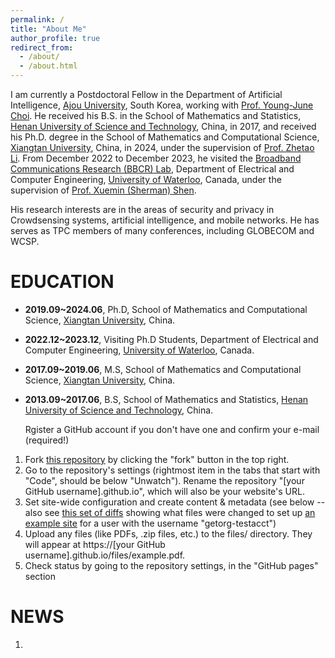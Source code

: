 ```yaml
---
permalink: /
title: "About Me"
author_profile: true
redirect_from: 
  - /about/
  - /about.html
---
```


I am currently a Postdoctoral Fellow in the Department of Artificial Intelligence, [Ajou University](https://www.ajou.ac.kr/en/index.do), South Korea, working with [Prof. Young-June Choi](https://sites.google.com/site/yjchoiajou/). He received his B.S. in the School of Mathematics and Statistics, [Henan University of Science and Technology](https://www.haust.edu.cn/), China, in 2017, and received his Ph.D. degree in the School of Mathematics and Computational Science, [Xiangtan University](https://www.xtu.edu.cn/), China, in 2024, under the supervision of [Prof. Zhetao Li](https://faculty.jnu.edu.cn/xxkxjsxy/lzt3/list.htm). From December 2022 to December 2023, he visited the [Broadband Communications Research (BBCR) Lab](https://uwaterloo.ca/broadband-communications-research-lab/), Department of Electrical and Computer Engineering, [University of Waterloo](https://uwaterloo.ca/), Canada, under the supervision of [Prof. Xuemin (Sherman) Shen](https://uwaterloo.ca/centre-automotive-research/profiles/xuemin-sherman-shen).

His research interests are in the areas of security and privacy in Crowdsensing systems, artificial intelligence, and mobile networks. He has serves as TPC members of many conferences, including GLOBECOM and WCSP.

EDUCATION
======
- **2019.09~2024.06**, Ph.D, School of Mathematics and Computational Science, [Xiangtan University](https://www.xtu.edu.cn/), China.
- **2022.12~2023.12**, Visiting Ph.D Students, Department of Electrical and Computer Engineering, [University of Waterloo](https://uwaterloo.ca/), Canada.
- **2017.09~2019.06**, M.S, School of Mathematics and Computational Science, [Xiangtan University](https://www.xtu.edu.cn/), China.
- **2013.09~2017.06**, B.S, School of Mathematics and Statistics, [Henan University of Science and Technology](https://www.haust.edu.cn/), China.

  
  Rgister a GitHub account if you don't have one and confirm your e-mail (required!)
1. Fork [this repository](https://github.com/academicpages/academicpages.github.io) by clicking the "fork" button in the top right. 
1. Go to the repository's settings (rightmost item in the tabs that start with "Code", should be below "Unwatch"). Rename the repository "[your GitHub username].github.io", which will also be your website's URL.
1. Set site-wide configuration and create content & metadata (see below -- also see [this set of diffs](http://archive.is/3TPas) showing what files were changed to set up [an example site](https://getorg-testacct.github.io) for a user with the username "getorg-testacct")
1. Upload any files (like PDFs, .zip files, etc.) to the files/ directory. They will appear at https://[your GitHub username].github.io/files/example.pdf.  
1. Check status by going to the repository settings, in the "GitHub pages" section

NEWS
======
1. 
